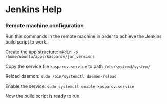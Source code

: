 # Jenkins Help


### Remote machine configuration

Run this commands in the remote machine in order to achieve the Jenkins build script to work.

Create the app structure:
``mkdir -p /home/ubuntu/apps/kasparov/jar_versions``

Copy the service file ``kasparov.service`` to path ``/etc/systemd/system/``

Reload daemon:
``sudo /bin/systemctl daemon-reload``

Enable the service:
``sudo systemctl enable kasparov.service``

Now the build script is ready to run